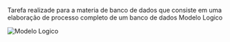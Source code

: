 Tarefa realizade para a materia de banco de dados que consiste em uma elaboração de processo completo de um banco de dados
Modelo Logico 

![Modelo Logico](https://github.com/moniquedmendes/trabalho-banco-de-dados-/assets/111323380/4c435b92-3276-4ffc-935d-2c42705020a5)
